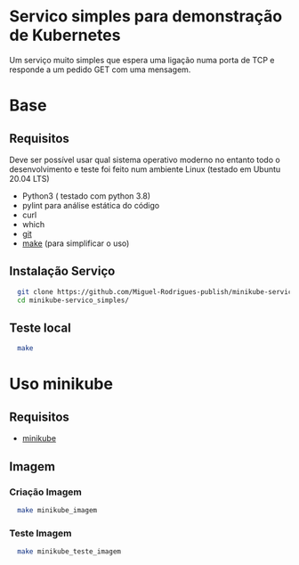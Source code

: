 # Servico simples para demonstração  de Kubernetes

Um serviço muito simples que espera uma ligação numa porta de TCP e responde a um pedido GET com uma mensagem.

# Base

## Requisitos
Deve ser possível usar qual sistema operativo moderno no entanto todo o
desenvolvimento e  teste foi feito num ambiente Linux (testado em Ubuntu 20.04
LTS)
  * Python3 ( testado com python 3.8)
  * pylint para análise estática do código
  * curl
  * which
  * [git](https://git-scm.com/book/en/v2/Getting-Started-Installing-Git)
  * [make](http:www.google.pt) (para simplificar o uso)

## Instalação Serviço
```bash
  git clone https://github.com/Miguel-Rodrigues-publish/minikube-servico_simples.git
  cd minikube-servico_simples/
```

## Teste local
```bash
  make
```

# Uso minikube

## Requisitos
  * [minikube](https://minikube.sigs.k8s.io/docs/start/)

## Imagem

### Criação Imagem
```bash
  make minikube_imagem
```

### Teste Imagem
```bash
  make minikube_teste_imagem
```
